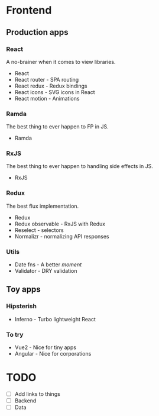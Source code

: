 # Frontend

## Production apps

### React
A no-brainer when it comes to view libraries.

* React
* React router - SPA routing
* React redux - Redux bindings
* React icons - SVG icons in React
* React motion - Animations

### Ramda
The best thing to ever happen to FP in JS.

* Ramda

### RxJS
The best thing to ever happen to handling side effects in JS.

* RxJS

### Redux
The best flux implementation.

* Redux
* Redux observable - RxJS with Redux
* Reselect - selectors
* Normalizr - normalizing API responses

### Utils
* Date fns - A better _moment_
* Validator - DRY validation

## Toy apps

### Hipsterish
* Inferno - Turbo lightweight React

### To try
* Vue2 - Nice for tiny apps
* Angular - Nice for corporations

# TODO
- [ ] Add links to things
- [ ] Backend
- [ ] Data
